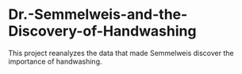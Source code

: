 # Dr.-Semmelweis-and-the-Discovery-of-Handwashing
This project reanalyzes the data that made Semmelweis discover the importance of handwashing.
